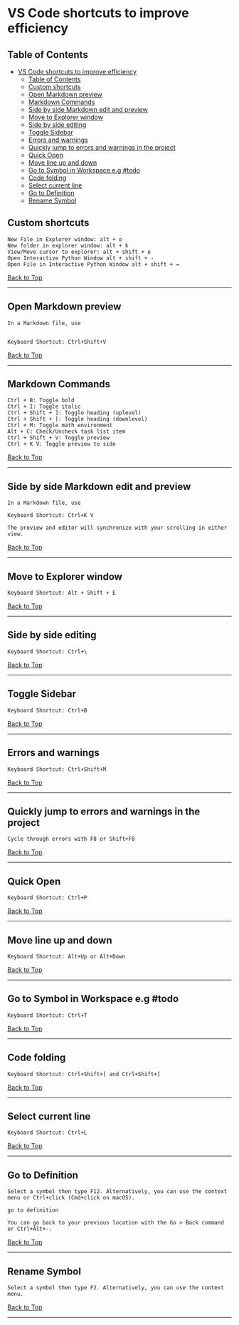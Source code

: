 # VS Code shortcuts to improve efficiency

## Table of Contents

- [VS Code shortcuts to improve efficiency](#vs-code-shortcuts-to-improve-efficiency)
  - [Table of Contents](#table-of-contents)
  - [Custom shortcuts](#custom-shortcuts)
  - [Open Markdown preview](#open-markdown-preview)
  - [Markdown Commands](#markdown-commands)
  - [Side by side Markdown edit and preview](#side-by-side-markdown-edit-and-preview)
  - [Move to Explorer window](#move-to-explorer-window)
  - [Side by side editing](#side-by-side-editing)
  - [Toggle Sidebar](#toggle-sidebar)
  - [Errors and warnings](#errors-and-warnings)
  - [Quickly jump to errors and warnings in the project](#quickly-jump-to-errors-and-warnings-in-the-project)
  - [Quick Open](#quick-open)
  - [Move line up and down](#move-line-up-and-down)
  - [Go to Symbol in Workspace e.g #todo](#go-to-symbol-in-workspace-eg-todo)
  - [Code folding](#code-folding)
  - [Select current line](#select-current-line)
  - [Go to Definition](#go-to-definition)
  - [Rename Symbol](#rename-symbol)
  
## Custom shortcuts

    New File in Explorer window: alt + o
    New folder in explorer window: alt + k
    View/Move cursor to explorer: alt + shift + e
    Open Interactive Python Window alt + shift + -
    Open File in Interactive Python Window alt + shift + =

[Back to Top](#table-of-contents)

---

## Open Markdown preview

    In a Markdown file, use
    

    Keyboard Shortcut: Ctrl+Shift+V

[Back to Top](#table-of-contents)

---

## Markdown Commands

    Ctrl + B: Toggle bold
    Ctrl + I: Toggle italic
    Ctrl + Shift + ]: Toggle heading (uplevel)
    Ctrl + Shift + [: Toggle heading (downlevel)
    Ctrl + M: Toggle math environment
    Alt + C: Check/Uncheck task list item
    Ctrl + Shift + V: Toggle preview
    Ctrl + K V: Toggle preview to side

[Back to Top](#table-of-contents)

---

## Side by side Markdown edit and preview

    In a Markdown file, use

    Keyboard Shortcut: Ctrl+K V

    The preview and editor will synchronize with your scrolling in either view.

[Back to Top](#table-of-contents)

---

## Move to Explorer window

    Keyboard Shortcut: Alt + Shift + E

[Back to Top](#table-of-contents)

---

## Side by side editing

    Keyboard Shortcut: Ctrl+\

[Back to Top](#table-of-contents)

---

## Toggle Sidebar

    Keyboard Shortcut: Ctrl+B

[Back to Top](#table-of-contents)

---

## Errors and warnings

    Keyboard Shortcut: Ctrl+Shift+M

[Back to Top](#table-of-contents)

---

## Quickly jump to errors and warnings in the project

    Cycle through errors with F8 or Shift+F8

[Back to Top](#table-of-contents)

---

## Quick Open

    Keyboard Shortcut: Ctrl+P

[Back to Top](#table-of-contents)

---

## Move line up and down

    Keyboard Shortcut: Alt+Up or Alt+Down

[Back to Top](#table-of-contents)

---

## Go to Symbol in Workspace e.g #todo

    Keyboard Shortcut: Ctrl+T

[Back to Top](#table-of-contents)

---

## Code folding

    Keyboard Shortcut: Ctrl+Shift+[ and Ctrl+Shift+]

[Back to Top](#table-of-contents)

---

## Select current line

    Keyboard Shortcut: Ctrl+L

[Back to Top](#table-of-contents)

---

## Go to Definition

    Select a symbol then type F12. Alternatively, you can use the context menu or Ctrl+click (Cmd+click on macOS).

    go to definition

    You can go back to your previous location with the Go > Back command or Ctrl+Alt+-.

[Back to Top](#table-of-contents)

---

## Rename Symbol

    Select a symbol then type F2. Alternatively, you can use the context menu.

[Back to Top](#table-of-contents)

---
